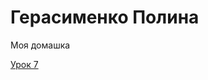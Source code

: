 # Герасименко Полина
Моя домашка

[Урок 7](https://ssmulkyyy.github.io/lesson_7/ "Верстка первого макета")

